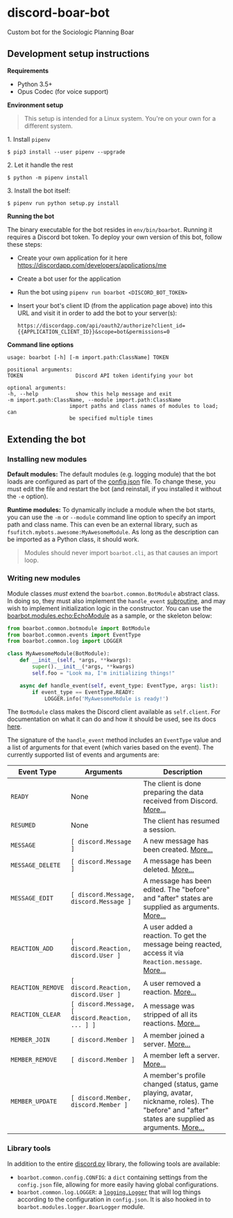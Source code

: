 # discord-boar-bot
Custom bot for the Sociologic Planning Boar

## Development setup instructions

**Requirements**

* Python 3.5+
* Opus Codec (for voice support)

**Environment setup**

> This setup is intended for a Linux system. You're on your own for a different
system.

1\. Install `pipenv`

    $ pip3 install --user pipenv --upgrade

2\. Let it handle the rest

    $ python -m pipenv install

3\. Install the bot itself:

    $ pipenv run python setup.py install

**Running the bot**

The binary executable for the bot resides in `env/bin/boarbot`. Running it
requires a Discord bot token. To deploy your own version of this bot, follow
these steps:

- Create your own application for it here https://discordapp.com/developers/applications/me

- Create a bot user for the application

- Run the bot using `pipenv run boarbot <DISCORD_BOT_TOKEN>`

- Insert your bot's client ID (from the application page above) into this URL
  and visit it in order to add the bot to your server(s):

  `https://discordapp.com/api/oauth2/authorize?client_id={{APPLICATION_CLIENT_ID}}&scope=bot&permissions=0`

**Command line options**

    usage: boarbot [-h] [-m import.path:ClassName] TOKEN

    positional arguments:
    TOKEN                 Discord API token identifying your bot

    optional arguments:
    -h, --help            show this help message and exit
    -m import.path:ClassName, --module import.path:ClassName
                        import paths and class names of modules to load; can
                        be specified multiple times

## Extending the bot

### Installing new modules

**Default modules:** The default modules (e.g. logging module) that the bot
loads are configured as part of the [config.json](src/boarbot/config.json) file.
To change these, you must edit the file and restart the bot (and reinstall, if you
installed it without the `-e` option).

**Runtime modules:** To dynamically include a module when the bot starts,
you can use the `-m` or `--module` command line option to specify an import
path and class name. This can even be an external library, such as
`fsufitch.mybots.awesome:MyAwesomeModule`. As long as the description can be
imported as a Python class, it should work.

> Modules should never import `boarbot.cli`, as that causes an import loop.

### Writing new modules

Module classes _must_ extend the `boarbot.common.BotModule` abstract class.
In doing so, they must also implement the `handle_event` [subroutine](https://docs.python.org/3.5/library/asyncio.html#module-asyncio), and may
wish to implement initialization logic in the constructor. You can use the
[boarbot.modules.echo:EchoModule](src/boarbot/modules/echo.py) as a sample, or
the skeleton below:

```python
from boarbot.common.botmodule import BotModule
from boarbot.common.events import EventType
from boarbot.common.log import LOGGER

class MyAwesomeModule(BotModule):
    def __init__(self, *args, **kwargs):
        super().__init__(*args, **kwargs)
        self.foo = "Look ma, I'm initializing things!"

    async def handle_event(self, event_type: EventType, args: list):
        if event_type == EventType.READY:
            LOGGER.info('MyAwesomeModule is ready!')
```

The `BotModule` class makes the Discord client available as `self.client`.
For documentation on what it can do and how it should be used, see its docs
[here](http://discordpy.readthedocs.io/en/latest/api.html#client).

The signature of the `handle_event` method includes an `EventType` value and
a list of arguments for that event (which varies based on the event). The
currently supported list of events and arguments are:

| Event Type  | Arguments | Description |
| ------------- | ------------- | --- |
| `READY` | None | The client is done preparing the data received from Discord. [More...](http://discordpy.readthedocs.io/en/latest/api.html#discord.on_ready) |
| `RESUMED` | None | The client has resumed a session. |
| `MESSAGE` | `[ discord.Message ]` | A new message has been created. [More...](http://discordpy.readthedocs.io/en/latest/api.html#discord.on_message) |
| `MESSAGE_DELETE` | `[ discord.Message ]` | A message has been deleted. [More...](http://discordpy.readthedocs.io/en/latest/api.html#discord.on_message_delete) |
| `MESSAGE_EDIT` | `[ discord.Message, discord.Message ]` | A message has been edited. The "before" and "after" states are supplied as arguments. [More...](http://discordpy.readthedocs.io/en/latest/api.html#discord.on_message_edit) |
| `REACTION_ADD` | `[ discord.Reaction, discord.User ]` | A user added a reaction. To get the message being reacted, access it via `Reaction.message`. [More...](http://discordpy.readthedocs.io/en/latest/api.html#discord.on_reaction_add) |
| `REACTION_REMOVE` | `[ discord.Reaction, discord.User ]` | A user removed a reaction. [More...](http://discordpy.readthedocs.io/en/latest/api.html#discord.on_reaction_remove) |
| `REACTION_CLEAR` | `[ discord.Message, [ discord.Reaction, ... ] ]` | A message was stripped of all its reactions. [More...](http://discordpy.readthedocs.io/en/latest/api.html#discord.on_reaction_clear) |
| `MEMBER_JOIN` | `[ discord.Member ]` | A member joined a server. [More...](http://discordpy.readthedocs.io/en/latest/api.html#discord.on_member_join) |
| `MEMBER_REMOVE` | `[ discord.Member ]` | A member left a server. [More...](http://discordpy.readthedocs.io/en/latest/api.html#discord.on_member_remove) |
| `MEMBER_UPDATE` | `[ discord.Member, discord.Member ]` | A member's profile changed (status, game playing, avatar, nickname, roles). The "before" and "after" states are supplied as arguments. [More...](http://discordpy.readthedocs.io/en/latest/api.html#discord.on_member_update) |

### Library tools

In addition to the entire [discord.py](http://discordpy.readthedocs.io/en/latest/)
library, the following tools are available:

* `boarbot.common.config.CONFIG`: a `dict` containing settings from the `config.json`
  file, allowing for more easily having global configurations.
* `boarbot.common.log.LOGGER`: a [`logging.Logger`](https://docs.python.org/3/library/logging.html#logger-objects)
  that will log things according to the configuration in `config.json`. It
  is also hooked in to `boarbot.modules.logger.BoarLogger` module.
